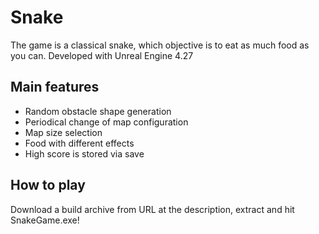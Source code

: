 # Snake
The game is a classical snake, which objective is to eat as much food as you can.
Developed with Unreal Engine 4.27

## Main features
- Random obstacle shape generation
- Periodical change of map configuration
- Map size selection
- Food with different effects
- High score is stored via save

## How to play
Download a build archive from URL at the description, extract and hit SnakeGame.exe!
